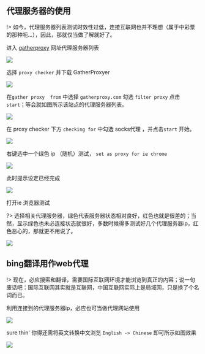 ## 代理服务器的使用

!> 如今，代理服务器列表测试时效性过低，连接互联网也并不理想（属于中彩票的那种呃...），因此，那就仅当做了解就好了。

进入 [gatherproxy](http://www.gatherproxy.com/) 网址代理服务器列表

![](https://i.postimg.cc/bJ7bFNmk/Snipaste-2019-06-14-13-24-29.png)

选择 `proxy checker` 并下载 GatherProxyer

![](https://i.postimg.cc/T1cwqRFR/Snipaste-2019-06-14-13-25-26.png)

在`gather proxy  from` 中选择 `gatherproxy.com` 勾选 `filter proxy` 点击 `start`；等会就如图所示该站点的代理服务器列表。

![](https://i.postimg.cc/FK1DMzVB/Snipaste-2019-06-14-13-54-a28.png)


在 proxy checker 下方 `checking for` 中勾选 socks代理 ，并点击`start` 开始。

![](https://i.postimg.cc/bvJp4xMf/Snipaste-2019-06-14-14-01-15asd.png)


右键选中一个绿色 ip （随机）测试， `set as proxy for ie chrome`

![](https://i.postimg.cc/sgWNxvhG/Snipaste-2019-06-14-14-10-32.png)

此时提示设定已经完成

![](https://i.postimg.cc/sXbn3zg4/Snipaste-2019-06-14-14-14-23.png)


打开ie 浏览器测试

?> 选择相关代理服务器，绿色代表服务器状态相对良好，红色也就是很差的；当然，显示绿色也未必连接状态就很好，多数时候得多测试好几个代理服务器ip，红色恶心的，那就更不用说了。

![](https://i.postimg.cc/Gh04ymgn/Snipaste-2019-06-14-14-37-09.png)

## bing翻译用作web代理

!> 现在，必应搜索和翻译，需要国际互联网环境才能浏览到真正的内容；说一句废话吧：国际互联网其实就是互联网，中国互联网实际上是局域网，只是换了个名词而已。

利用连接到的代理服务器ip，必应也可当做代理网站使用

![](https://i.postimg.cc/25zMtC1q/Snipaste-2019-06-14-14-22-00.png)

sure thin' 你得还需将英文转换中文浏览 `English -> Chinese` 即可所示如图效果

![](https://i.postimg.cc/pdSTVcbB/Snipaste-2019-06-14-14-29-20.png)

